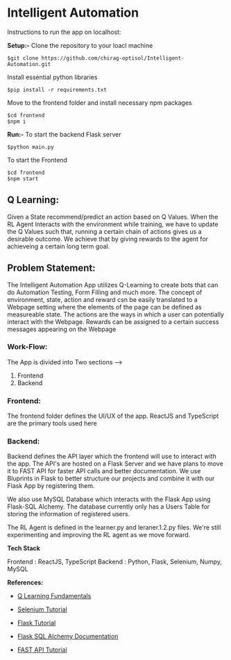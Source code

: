 # Intelligent Automation

Instructions to run the app on localhost:

**Setup:-**
Clone the repository to your loacl machine
```
$git clone https://github.com/chirag-optisol/Intelligent-Automation.git
```

Install essential python libraries
```
$pip install -r requirements.txt
```

Move to the frontend folder and install necessary npm packages
```
$cd frontend
$npm i
```

**Run:-**
To start the backend Flask server
```
$python main.py
```

To start the Frontend
```
$cd frontend
$npm start
```

## Q Learning:

Given a State recommend/predict an action based on Q Values. When the RL Agent Interacts with the environment while training, we have to update the Q Values such that, running a certain chain of actions gives us a desirable outcome. We achieve that by giving rewards to the agent for achieveing a certain long term goal.

## Problem Statement:

The Intelligent Automation App utilizes Q-Learning to create bots that can do Automation Testing, Form Filling and much more. The concept of environment, state, action and reward csn be easily translated to a Webpage setting where the elements of the page can be defined as measureable state. The actions are the ways in which a user can potentially interact with the Webpage. Rewards can be assigned to a certain success messages appearing on the Webpage

### Work-Flow:

The App is divided into Two sections --> 
1. Frontend
2. Backend
	
### Frontend: 

The frontend folder defines the UI/UX of the app. ReactJS and TypeScript are the primary tools used here

### Backend:

Backend defines the API layer which the frontend will use to interact with the app. The API's are hosted on a Flask Server and we have plans to move it to FAST API for faster API calls and better documentation. We use Bluprints in Flask to better structure our projects and combine it with our Flask App by registering them.

We also use MySQL Database which interacts with the Flask App using Flask-SQL Alchemy. The database currently only has a Users Table for storing the information of registered users. 

The RL Agent is defined in the learner.py and leraner.1.2.py files. We're still experimenting and improving the RL agent as we move forward.

**Tech Stack**

Frontend : ReactJS, TypeScript
Backend  : Python, Flask, Selenium, Numpy, MySQL

**References:**
- [Q Learning Fundamentals](https://www.youtube.com/watch?v=yMk_XtIEzH8&list=PLQVvvaa0QuDezJFIOU5wDdfy4e9vdnx-)

- [Selenium Tutorial](https://www.linkedin.com/learning/python-automation-and-testing/challenge-2?u=94149778)

- [Flask Tutorial](https://www.youtube.com/watch?v=mqhxxeeTbu0&list=PLzMcBGfZo4-n4vJJybUVV3Un_NFS5EOgX)

- [Flask SQL Alchemy Documentation](https://flask-sqlalchemy.palletsprojects.com/en/2.x/)

- [FAST API Tutorial](https://www.youtube.com/watch?v=-ykeT6kk4bk)